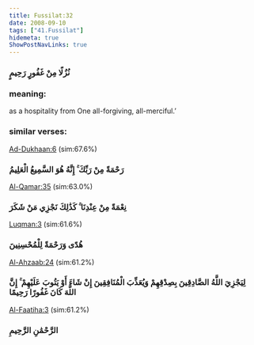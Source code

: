 ```yaml
---
title: Fussilat:32
date: 2008-09-10
tags: ["41.Fussilat"]
hidemeta: true 
ShowPostNavLinks: true 
---
```

### نُزُلًا مِنْ غَفُورٍ رَحِيمٍ
### meaning: 
as a hospitality from One all-forgiving, all-merciful.’
### similar verses: 

[Ad-Dukhaan:6](/44/6) (sim:67.6%)

### رَحْمَةً مِنْ رَبِّكَ ۚ إِنَّهُ هُوَ السَّمِيعُ الْعَلِيمُ

[Al-Qamar:35](/54/35) (sim:63.0%)

### نِعْمَةً مِنْ عِنْدِنَا ۚ كَذَٰلِكَ نَجْزِي مَنْ شَكَرَ

[Luqman:3](/31/3) (sim:61.6%)

### هُدًى وَرَحْمَةً لِلْمُحْسِنِينَ

[Al-Ahzaab:24](/33/24) (sim:61.2%)

### لِيَجْزِيَ اللَّهُ الصَّادِقِينَ بِصِدْقِهِمْ وَيُعَذِّبَ الْمُنَافِقِينَ إِنْ شَاءَ أَوْ يَتُوبَ عَلَيْهِمْ ۚ إِنَّ اللَّهَ كَانَ غَفُورًا رَحِيمًا

[Al-Faatiha:3](/1/3) (sim:61.2%)

### الرَّحْمَٰنِ الرَّحِيمِ

